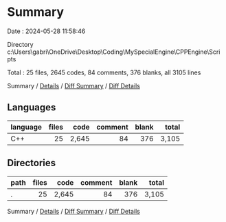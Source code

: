 # Summary

Date : 2024-05-28 11:58:46

Directory c:\\Users\\gabri\\OneDrive\\Desktop\\Coding\\MySpecialEngine\\CPPEngine\\Scripts

Total : 25 files,  2645 codes, 84 comments, 376 blanks, all 3105 lines

Summary / [Details](details.md) / [Diff Summary](diff.md) / [Diff Details](diff-details.md)

## Languages
| language | files | code | comment | blank | total |
| :--- | ---: | ---: | ---: | ---: | ---: |
| C++ | 25 | 2,645 | 84 | 376 | 3,105 |

## Directories
| path | files | code | comment | blank | total |
| :--- | ---: | ---: | ---: | ---: | ---: |
| . | 25 | 2,645 | 84 | 376 | 3,105 |

Summary / [Details](details.md) / [Diff Summary](diff.md) / [Diff Details](diff-details.md)